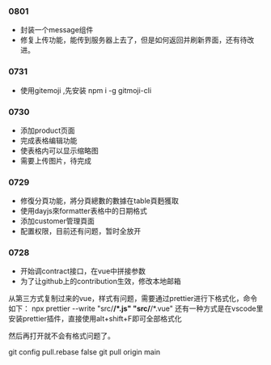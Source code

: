 ### 0801
- 封装一个message组件
- 修复上传功能，能传到服务器上去了，但是如何返回并刷新界面，还有待改进。

### 0731
- 使用gitemoji ,先安装 npm i -g gitmoji-cli

### 0730
- 添加product页面
- 完成表格编辑功能
- 使表格内可以显示缩略图
- 需要上传图片，待完成
 
### 0729
- 修復分頁功能，將分頁總數的數據在table頁麪獲取
- 使用dayjs來formatter表格中的日期格式
- 添加customer管理頁面
- 配置权限，目前还有问题，暂时全放开



### 0728
- 开始调contract接口，在vue中拼接参数
- 为了让github上的contribution生效，修改本地邮箱

从第三方式复制过来的vue，样式有问题，需要通过prettier进行下格式化，命令如下：
npx prettier --write "src/**/*.js" "src/**/*.vue"
还有一种方式是在vscode里安装prettier插件，直接使用alt+shift+F即可全部格式化

然后再打开就不会有格式问题了。

git config pull.rebase false
git pull origin main

